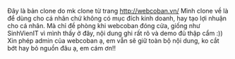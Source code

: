 Đây là bản clone do mk clone từ trang http://webcoban.vn/
Mình clone về là để dùng cho cá nhân chứ không có mục đích kinh doanh, hay tạo lợi nhuận cho cá nhân. Mà chỉ đề phòng khi webcoban đóng cửa, giống như SinhVienIT vì mình thấy ở đây, nội dung ghi rất rõ và demo đủ thập cẩm :))
Xin phép admin của webcoban ạ, em vẫn sẽ giữ toàn bộ nội dung, ko cắt bớt hay bỏ nguồn đâu ạ, em cám ơn!!
